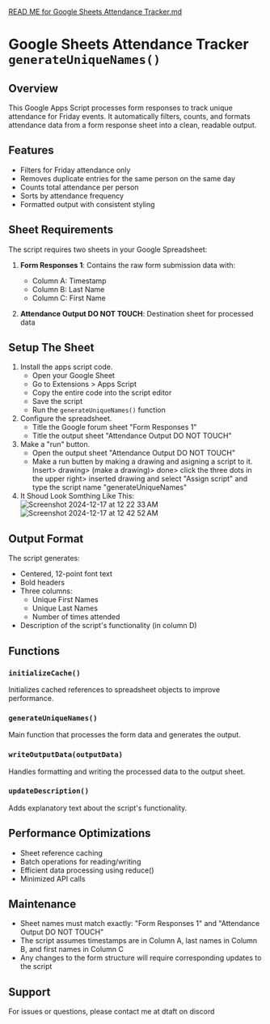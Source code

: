 [READ ME for Google Sheets Attendance Tracker.md](https://github.com/user-attachments/files/17823421/READ.ME.for.Google.Sheets.Attendance.Tracker.md)

# Google Sheets Attendance Tracker `generateUniqueNames()`

## Overview
This Google Apps Script processes form responses to track unique attendance for Friday events. It automatically filters, counts, and formats attendance data from a form response sheet into a clean, readable output.

## Features
- Filters for Friday attendance only
- Removes duplicate entries for the same person on the same day
- Counts total attendance per person
- Sorts by attendance frequency
- Formatted output with consistent styling

## Sheet Requirements
The script requires two sheets in your Google Spreadsheet:
1. **Form Responses 1**: Contains the raw form submission data with:
   - Column A: Timestamp
   - Column B: Last Name
   - Column C: First Name

2. **Attendance Output DO NOT TOUCH**: Destination sheet for processed data

## Setup The Sheet
1. Install the apps script code.
   - Open your Google Sheet
   - Go to Extensions > Apps Script
   - Copy the entire code into the script editor
   - Save the script
   - Run the `generateUniqueNames()` function
2. Configure the spreadsheet.
   - Title the Google forum sheet "Form Responses 1"
   - Title the output sheet "Attendance Output DO NOT TOUCH"
3. Make a "run" button.
   - Open the output sheet "Attendance Output DO NOT TOUCH"
   - Make a run butten by making a drawing and asigning a script to it. Insert> drawing> (make a drawing)> done> click the three dots in the upper right> inserted drawing and select "Assign script" and type the script name "generateUniqueNames"
4. It Shoud Look Somthing Like This:
![Screenshot 2024-12-17 at 12 22 33 AM](https://github.com/user-attachments/assets/1187062a-8c7e-4779-9fef-003757f2f8be)
![Screenshot 2024-12-17 at 12 42 52 AM](https://github.com/user-attachments/assets/17935ba7-bf83-4f08-8c74-6500039dd936)


## Output Format
The script generates:
- Centered, 12-point font text
- Bold headers
- Three columns:
  - Unique First Names
  - Unique Last Names
  - Number of times attended
- Description of the script's functionality (in column D)

## Functions

### `initializeCache()`
Initializes cached references to spreadsheet objects to improve performance.

### `generateUniqueNames()`
Main function that processes the form data and generates the output.

### `writeOutputData(outputData)`
Handles formatting and writing the processed data to the output sheet.

### `updateDescription()`
Adds explanatory text about the script's functionality.

## Performance Optimizations
- Sheet reference caching
- Batch operations for reading/writing
- Efficient data processing using reduce()
- Minimized API calls

## Maintenance
- Sheet names must match exactly: "Form Responses 1" and "Attendance Output DO NOT TOUCH"
- The script assumes timestamps are in Column A, last names in Column B, and first names in Column C
- Any changes to the form structure will require corresponding updates to the script

## Support
For issues or questions, please contact me at dtaft on discord
